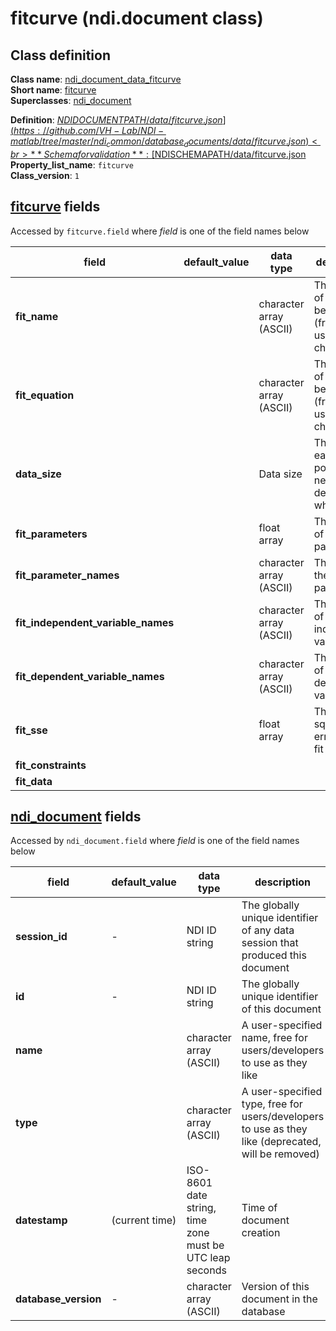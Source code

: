 # fitcurve (ndi.document class)

## Class definition

**Class name**: [ndi_document_data_fitcurve](fitcurve.md)<br>
**Short name**: [fitcurve](fitcurve.md)<br>
**Superclasses**: [ndi_document](../ndi_document.md)

**Definition**: [$NDIDOCUMENTPATH/data/fitcurve.json](https://github.com/VH-Lab/NDI-matlab/tree/master/ndi_common/database_documents/data/fitcurve.json)<br>
**Schema for validation**: [$NDISCHEMAPATH/data/fitcurve.json](https://github.com/VH-Lab/NDI-matlab/tree/master/ndi_common/schema_documents/data/fitcurve.json)<br>
**Property_list_name**: `fitcurve`<br>
**Class_version**: `1`<br>


## [fitcurve](fitcurve.md) fields

Accessed by `fitcurve.field` where *field* is one of the field names below

| field | default_value | data type | description |
| --- | --- | --- | --- |
| **fit_name** |  | character array (ASCII) | The name of the fit being stored (free for the user to choose) |
| **fit_equation** |  | character array (ASCII) | The name of the fit being stored (free for the user to choose) |
| **data_size** |  | Data size | The size of each data point (note: need to describe what this is) |
| **fit_parameters** |  | float array | The values of the fit parameters |
| **fit_parameter_names** |  | character array (ASCII) | The titles of the fit parameters |
| **fit_independent_variable_names** |  | character array (ASCII) | The names of the independent variables |
| **fit_dependent_variable_names** |  | character array (ASCII) | The names of the dependent variables |
| **fit_sse** |  | float array | The sum of squared error of the fit |
| **fit_constraints** |  |  |  |
| **fit_data** |  |  |  |


## [ndi_document](../ndi_document.md) fields

Accessed by `ndi_document.field` where *field* is one of the field names below

| field | default_value | data type | description |
| --- | --- | --- | --- |
| **session_id** | - | NDI ID string | The globally unique identifier of any data session that produced this document |
| **id** | - | NDI ID string | The globally unique identifier of this document |
| **name** |  | character array (ASCII) | A user-specified name, free for users/developers to use as they like |
| **type** |  | character array (ASCII) | A user-specified type, free for users/developers to use as they like (deprecated, will be removed) |
| **datestamp** | (current time) | ISO-8601 date string, time zone must be UTC leap seconds | Time of document creation |
| **database_version** | - | character array (ASCII) | Version of this document in the database |



